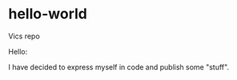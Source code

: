 # hello-world
Vics repo

Hello:

I have decided to express myself in code and publish some "stuff".
